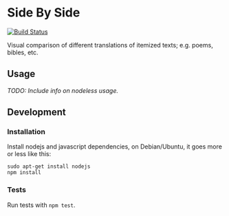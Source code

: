 # Side By Side

[![Build Status](https://travis-ci.org/tasuk/side-by-side.png?branch=master)](https://travis-ci.org/tasuk/side-by-side)

Visual comparison of different translations of itemized texts; e.g. poems,
bibles, etc.

## Usage

*TODO: Include info on nodeless usage.*

## Development

### Installation

Install nodejs and javascript dependencies, on Debian/Ubuntu, it goes more or
less like this:

	sudo apt-get install nodejs
	npm install

### Tests

Run tests with `npm test`.
